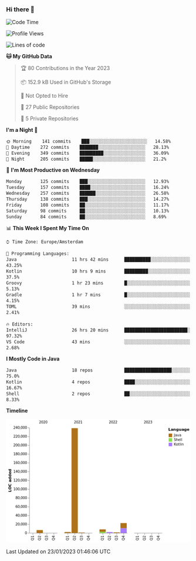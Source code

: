 ### Hi there 👋


<!--START_SECTION:waka-->
![Code Time](http://img.shields.io/badge/Code%20Time-2%2C915%20hrs%207%20mins-blue)

![Profile Views](http://img.shields.io/badge/Profile%20Views-4-blue)

![Lines of code](https://img.shields.io/badge/From%20Hello%20World%20I%27ve%20Written-283%20Thousand%20lines%20of%20code-blue)

**🐱 My GitHub Data** 

> 🏆 80 Contributions in the Year 2023
 > 
> 📦 152.9 kB Used in GitHub's Storage 
 > 
> 🚫 Not Opted to Hire
 > 
> 📜 27 Public Repositories 
 > 
> 🔑 5 Private Repositories  
 > 
**I'm a Night 🦉** 

```text
🌞 Morning    141 commits    ███░░░░░░░░░░░░░░░░░░░░░░   14.58% 
🌆 Daytime    272 commits    ███████░░░░░░░░░░░░░░░░░░   28.13% 
🌃 Evening    349 commits    █████████░░░░░░░░░░░░░░░░   36.09% 
🌙 Night      205 commits    █████░░░░░░░░░░░░░░░░░░░░   21.2%

```
📅 **I'm Most Productive on Wednesday** 

```text
Monday       125 commits    ███░░░░░░░░░░░░░░░░░░░░░░   12.93% 
Tuesday      157 commits    ████░░░░░░░░░░░░░░░░░░░░░   16.24% 
Wednesday    257 commits    ██████░░░░░░░░░░░░░░░░░░░   26.58% 
Thursday     138 commits    ███░░░░░░░░░░░░░░░░░░░░░░   14.27% 
Friday       108 commits    ██░░░░░░░░░░░░░░░░░░░░░░░   11.17% 
Saturday     98 commits     ██░░░░░░░░░░░░░░░░░░░░░░░   10.13% 
Sunday       84 commits     ██░░░░░░░░░░░░░░░░░░░░░░░   8.69%

```


📊 **This Week I Spent My Time On** 

```text
⌚︎ Time Zone: Europe/Amsterdam

💬 Programming Languages: 
Java                     11 hrs 42 mins      ██████████░░░░░░░░░░░░░░░   43.25% 
Kotlin                   10 hrs 9 mins       █████████░░░░░░░░░░░░░░░░   37.5% 
Groovy                   1 hr 23 mins        █░░░░░░░░░░░░░░░░░░░░░░░░   5.13% 
Gradle                   1 hr 7 mins         █░░░░░░░░░░░░░░░░░░░░░░░░   4.15% 
TOML                     39 mins             ░░░░░░░░░░░░░░░░░░░░░░░░░   2.41%

🔥 Editors: 
IntelliJ                 26 hrs 20 mins      ████████████████████████░   97.32% 
VS Code                  43 mins             ░░░░░░░░░░░░░░░░░░░░░░░░░   2.68%

```

**I Mostly Code in Java** 

```text
Java                     18 repos            ██████████████████░░░░░░░   75.0% 
Kotlin                   4 repos             ████░░░░░░░░░░░░░░░░░░░░░   16.67% 
Shell                    2 repos             ██░░░░░░░░░░░░░░░░░░░░░░░   8.33%

```


**Timeline**

![Chart not found](https://raw.githubusercontent.com/powercasgamer/powercasgamer/master/charts/bar_graph.png) 


 Last Updated on 23/01/2023 01:46:06 UTC
<!--END_SECTION:waka-->
